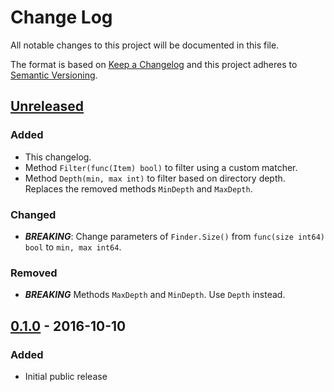Change Log
==========

All notable changes to this project will be documented in this file.

The format is based on [Keep a Changelog](http://keepachangelog.com/) 
and this project adheres to [Semantic Versioning](http://semver.org/).


[Unreleased]
------------

### Added

- This changelog.
- Method `Filter(func(Item) bool)` to filter using a custom matcher.
- Method `Depth(min, max int)` to filter based on directory depth.
  Replaces the removed methods `MinDepth` and `MaxDepth`.

### Changed

- ***BREAKING***: Change parameters of `Finder.Size()` from `func(size int64) bool` to `min, max int64`.

### Removed

- ***BREAKING*** Methods `MaxDepth` and `MinDepth`. Use `Depth` instead.

[0.1.0] - 2016-10-10
--------------------

### Added

- Initial public release


[Unreleased]: https://github.com/nochso/finder/compare/0.1.0...HEAD
[0.1.0]: https://github.com/nochso/finder/compare/a71aecf5b715e482a6b29121a271936f92aeea51...0.1.0